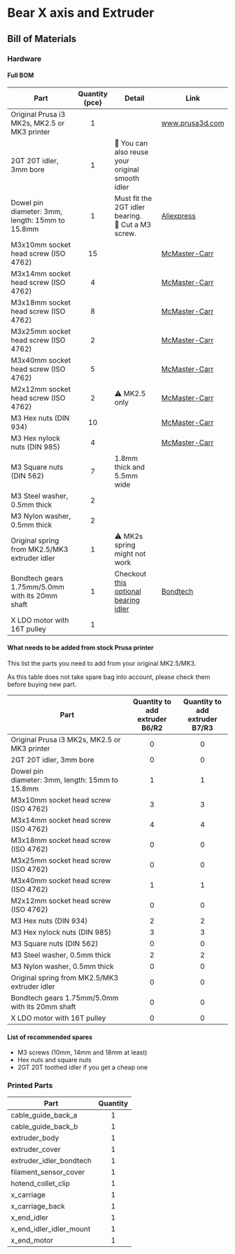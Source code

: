 # Bear X axis and Extruder

## Bill of Materials

### Hardware

#### Full BOM

| Part     | Quantity<br>(pce) | Detail | Link |
|----------|:------------:|--------|------|
| Original Prusa i3 MK2s, MK2.5 or MK3 printer | 1 | | www.prusa3d.com |
| 2GT 20T idler, 3mm bore | 1 | :pushpin: You can also reuse your original smooth idler | |
| Dowel pin<br/>diameter: 3mm, length: 15mm to 15.8mm | 1 | Must fit the 2GT idler bearing.<br/>:pushpin: Cut a M3 screw. | [Aliexpress](https://www.aliexpress.com/item/200pcs-lot-High-Quality-2-95mm-stainless-steel-pcb-board-dowel-pin-length-15-8/32269554692.html) |
| M3x10mm socket head screw (ISO 4762) | 15 | | [McMaster-Carr](https://www.mcmaster.com/#91292a113/=1coixe5) |
| M3x14mm socket head screw (ISO 4762) | 4 | | [McMaster-Carr](https://www.mcmaster.com/#91292a027/=1coixl3) |
| M3x18mm socket head screw (ISO 4762) | 8 | | [McMaster-Carr](https://www.mcmaster.com/#91292a029/=1coixwt) |
| M3x25mm socket head screw (ISO 4762) | 2 | | [McMaster-Carr](https://www.mcmaster.com/#91292a020/=1cok8ux) |
| M3x40mm socket head screw (ISO 4762) | 5 | | [McMaster-Carr](https://www.mcmaster.com/#91292a024/=1coj8pe) |
| M2x12mm socket head screw (ISO 4762) | 2 | :warning: MK2.5 only | [McMaster-Carr](https://www.mcmaster.com/#91292a834/=1cok8m8) |
| M3 Hex nuts (DIN 934) | 10 | | [McMaster-Carr](https://www.mcmaster.com/#91828a211/=1cojadu) | 
| M3 Hex nylock nuts (DIN 985) | 4 | | [McMaster-Carr](https://www.mcmaster.com/#93625a100/=1d2yh4u) | 
| M3 Square nuts (DIN 562) | 7 | 1.8mm thick and 5.5mm wide | | 
| M3 Steel washer, 0.5mm thick | 2 | | | 
| M3 Nylon washer, 0.5mm thick | 2 | | | 
| Original spring from MK2.5/MK3 extruder idler | 1 | :warning: MK2s spring might not work | |
| Bondtech gears 1.75mm/5.0mm<br>with its 20mm shaft | 1 | Checkout [this optional bearing idler](../optional_parts/extruder_idler_bearing) | [Bondtech](http://shop.bondtech.se/en/drivegears/drivegear-kit-175-direct.html) |
| X LDO motor with 16T pulley | 1 | | | 


#### What needs to be added from stock Prusa printer

This list the parts you need to add from your original MK2.5/MK3.

As this table does not take spare bag into account, please check them before buying new part.

| Part     | Quantity to add<br>extruder B6/R2 | Quantity to add<br>extruder B7/R3 |
|----------|:-----------------------------:|:-----------------------------:|
| Original Prusa i3 MK2s, MK2.5 or MK3 printer | 0 | 0 |
| 2GT 20T idler, 3mm bore | 0 | 0 |
| Dowel pin<br/>diameter: 3mm, length: 15mm to 15.8mm | 1 | 1 |
| M3x10mm socket head screw (ISO 4762) | 3 | 3 |
| M3x14mm socket head screw (ISO 4762) | 4 | 4 |
| M3x18mm socket head screw (ISO 4762) | 0 | 0 |
| M3x25mm socket head screw (ISO 4762) | 0 | 0 |
| M3x40mm socket head screw (ISO 4762) | 1 | 1 |
| M2x12mm socket head screw (ISO 4762) | 0 | 0 |
| M3 Hex nuts (DIN 934) | 2 | 2 |
| M3 Hex nylock nuts (DIN 985) | 3 | 3 |
| M3 Square nuts (DIN 562) | 0 | 0 |
| M3 Steel washer, 0.5mm thick | 2 | 2 |
| M3 Nylon washer, 0.5mm thick | 0 | 0 | 
| Original spring from MK2.5/MK3 extruder idler | 0 | 0 |
| Bondtech gears 1.75mm/5.0mm<br>with its 20mm shaft | 0 | 0 |
| X LDO motor with 16T pulley | 0 | 0 |


#### List of recommended spares
* M3 screws (10mm, 14mm and 18mm at least)
* Hex nuts and square nuts
* 2GT 20T toothed idler if you get a cheap one


### Printed Parts

| Part     | Quantity |
|----------|:------:|
| cable_guide_back_a      | 1 |
| cable_guide_back_b      | 1 |
| extruder_body           | 1 |
| extruder_cover          | 1 |
| extruder_idler_bondtech | 1 |
| filament_sensor_cover   | 1 |
| hotend_collet_clip      | 1 |
| x_carriage              | 1 |
| x_carriage_back         | 1 |
| x_end_idler             | 1 |
| x_end_idler_idler_mount | 1 |
| x_end_motor             | 1 |
